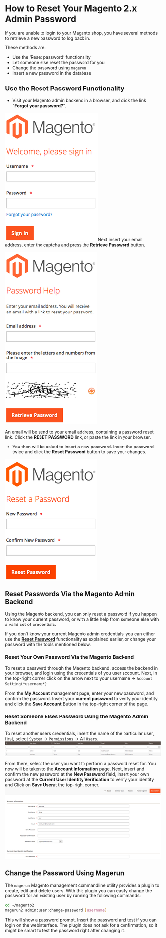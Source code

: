 <!-- source: https://support.hypernode.com/en/ecommerce/magento-2/how-to-reset-your-magento-2-x-admin-password/ -->

# How to Reset Your Magento 2.x Admin Password

If you are unable to login to your Magento shop, you have several methods to retrieve a new password to log back in.

These methods are:

- Use the ‘Reset password’ functionality
- Let someone else reset the password for you
- Change the password using `magerun`
- Insert a new password in the database

## Use the Reset Password Functionality

- Visit your Magento admin backend in a browser, and click the link "**Forgot your password?**".

![](_res/u3YPESumvsQWq_mVaf4Hae8XkRQVhxAdsQ.png)Next insert your email address, enter the captcha and press the **Retrieve Password** button.

![](_res/rKTkZX7eXTRikIJ8WOVnPxCR3i-bUynxKw.png)

An email will be send to your email address, containing a password reset link. Click the **RESET PASSWORD** link, or paste the link in your browser.

- You then will be asked to insert a new password. Insert the password twice and click the **Reset Password** button to save your changes.

![](_res/_GnAOfAoKNJkKbhGayiblA0md0tqwq0PIw.png)

## Reset Passwords Via the Magento Admin Backend

Using the Magento backend, you can only reset a password if you happen to know your current password, or with a little help from someone else with a valid set of credentials.

If you don’t know your current Magento admin credentials, you can either use the **[Reset Password](#reset-pass-function)** functionality as explained earlier, or change your password with the tools mentioned below.

### Reset Your Own Password Via the Magento Backend

To reset a password through the Magento backend, access the backend in your browser, and login using the credentials of you user account. Next, in the top-right corner click on the arrow next to your username -> `Account Setting(*username*)`

From the **My Account** management page, enter your new password, and confirm the password. Insert your **current password** to verify your identity and click the **Save Account** Button in the top-right corner of the page.

### Reset Someone Elses Password Using the Magento Admin Backend

To reset another users credentials, insert the name of the particular user, first, select `System` -> `Permissions` -> All `Users`.![](_res/3rHqPA1OCcQpL2kFjskGG8BBf2PvklomDw.png)

From there, select the user you want to perform a password reset for. You now will be taken to the **Account Information** page. Next, insert and confirm the new password at the **New Password** field, insert your own password at the **Current User Identity Verification** to verify your identity and Click on **Save User**at the top-right corner.![](_res/0xwj2Dsoy0ADWtd-ylfs7ktt3mMGJegeLw.png)

## Change the Password Using Magerun

The `magerun` Magento management commandline utility provides a plugin to create, edit and delete users. With this plugin you can easily change the password for an existing user by running the following commands:

```bash
cd ~/magento2
magerun2 admin:user:change-password [username]

```

This will show a password prompt. Insert the password and test if you can login on the webinterface. The plugin does not ask for a confirmation, so it might be smart to test the password right after changing it.
